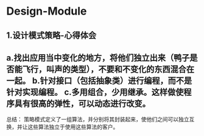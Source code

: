 # Design-Module
1.设计模式策略-心得体会
--------------------------------
a.找出应用当中变化的地方，将他们独立出来（鸭子是否能飞行，叫声的类型），不要和不变化的东西混合在一起。
b.针对接口（包括抽象类）进行编程，而不是针对实现编程。
c.多用组合，少用继承。这样做使程序具有很高的弹性，可以动态进行改变。
--------------------------------
总结：
策略模式定义了一组算法，并分别将其封装起来，使他们之间可以独立互换，并让这些算法独立于使用这些算法的客户。
